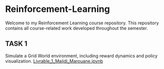 # Reinforcement-Learning

Welcome to my Reinforcement Learning course repository.
This repository contains all course-related work developed throughout the semester.

## TASK 1

Simulate a Grid World environment, including reward dynamics and policy visualization.
[Livrable_1_Majidi_Marouane.ipynb](Livrable_1_Majidi_Marouane.ipynb)

